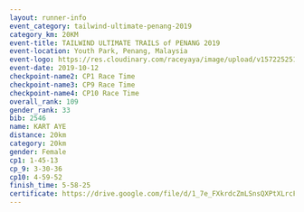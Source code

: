 ```yaml
---
layout: runner-info 
event_category: tailwind-ultimate-penang-2019 
category_km: 20KM 
event-title: TAILWIND ULTIMATE TRAILS of PENANG 2019 
event-location: Youth Park, Penang, Malaysia 
event-logo: https://res.cloudinary.com/raceyaya/image/upload/v1572252513/logo/utop-2019_h9tzys.jpg 
event-date: 2019-10-12 
checkpoint-name2: CP1 Race Time 
checkpoint-name3: CP9 Race Time 
checkpoint-name4: CP10 Race Time 
overall_rank: 109
gender_rank: 33
bib: 2546
name: KART AYE
distance: 20km
category: 20km
gender: Female
cp1: 1-45-13
cp_9: 3-30-36
cp10: 4-59-52
finish_time: 5-58-25
certificate: https://drive.google.com/file/d/1_7e_FXkrdcZmLSnsQXPtXLrcFLQvjU9l/view?usp=sharing
---
```

